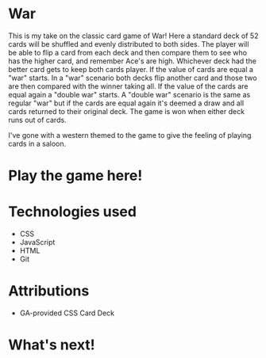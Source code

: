 # War
This is my take on the classic card game of War! Here a standard deck of 52 cards will be shuffled and evenly distributed to both sides. The player will be able to flip a card from each deck and then compare them to see who has the higher card, and remember Ace's are high. Whichever deck had the better card gets to keep both cards player. If the value of cards are equal a "war" starts. In a "war" scenario both decks flip another card and those two are then compared with the winner taking all. If the value of the cards are equal again a "double war" starts. A "double war" scenario is the same as regular "war" but if the cards are equal again it's deemed a draw and all cards returned to their original deck. The game is won when either deck runs out of cards.

I've gone with a western themed to the game to give the feeling of playing cards in a saloon.
# Play the game here!
# Technologies used
- CSS
- JavaScript
- HTML
- Git
# Attributions
- GA-provided CSS Card Deck
# What's next!
